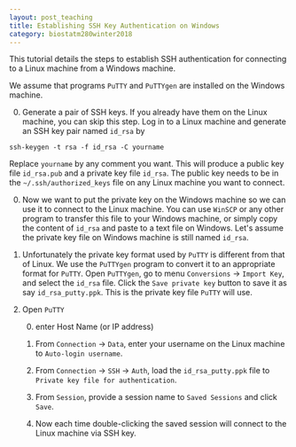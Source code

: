 ```yaml
---
layout: post_teaching
title: Establishing SSH Key Authentication on Windows
category: biostatm280winter2018
---
```


This tutorial details the steps to establish SSH authentication for connecting to a Linux machine from a Windows machine. 

We assume that programs `PuTTY` and `PuTTYgen` are installed on the Windows machine. 

0. Generate a pair of SSH keys. If you already have them on the Linux machine, you can skip this step. Log in to a Linux machine and generate an SSH key pair named `id_rsa` by
```
ssh-keygen -t rsa -f id_rsa -C yourname
```
Replace `yourname` by any comment you want. This will produce a public key file `id_rsa.pub` and a private key file `id_rsa`. The public key needs to be in the `~/.ssh/authorized_keys` file on any Linux machine you want to connect.

0. Now we want to put the private key on the Windows machine so we can use it to connect to the Linux machine. You can use `WinSCP` or any other program to transfer this file to your Windows machine, or simply copy the content of `id_rsa` and paste to a text file on Windows. Let's assume the private key file on Windows machine is still named `id_rsa`. 

0. Unfortunately the private key format used by `PuTTY` is different from that of Linux. We use the `PuTTYgen` program to convert it to an appropriate format for `PuTTY`. Open `PuTTYgen`, go to menu `Conversions` -> `Import Key`, and select the `id_rsa` file. Click the `Save private key` button to save it as say `id_rsa_putty.ppk`. This is the private key file `PuTTY` will use.

0. Open `PuTTY` 

	0. enter Host Name (or IP address)

	0. From `Connection` -> `Data`, enter your username on the Linux machine to `Auto-login username`.

	0. From `Connection` -> `SSH` -> `Auth`, load the `id_rsa_putty.ppk` file to `Private key file for authentication`.

	0. From `Session`, provide a session name to `Saved Sessions` and click `Save`. 

	0. Now each time double-clicking the saved session will connect to the Linux machine via SSH key.

